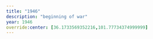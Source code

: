 ```yaml
---
title: "1946"
description: "beginning of war"
year: 1946
override:center: [36.1733569352216,101.77734374999999]
---
```

